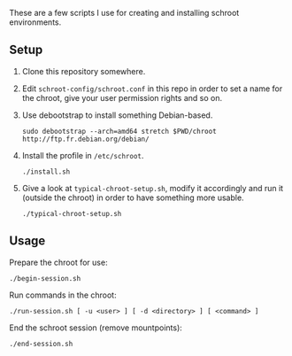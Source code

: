 These are a few scripts I use for creating and installing schroot environments.

## Setup

1. Clone this repository somewhere.

2. Edit `schroot-config/schroot.conf` in this repo in order to set a name for the chroot, give your user permission rights and so on.

3. Use debootstrap to install something Debian-based.

       sudo debootstrap --arch=amd64 stretch $PWD/chroot http://ftp.fr.debian.org/debian/

4. Install the profile in `/etc/schroot`.

       ./install.sh

5. Give a look at `typical-chroot-setup.sh`, modify it accordingly and run it (outside the chroot) in order to have something more usable.

       ./typical-chroot-setup.sh

## Usage

Prepare the chroot for use:

    ./begin-session.sh

Run commands in the chroot:

    ./run-session.sh [ -u <user> ] [ -d <directory> ] [ <command> ]

End the schroot session (remove mountpoints):

    ./end-session.sh
